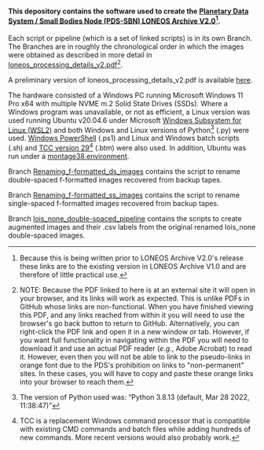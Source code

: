 #### This depository contains the software used to create the [Planetary Data System / Small Bodies Node (PDS-SBN) LONEOS Archive V2.0](https://sbn.psi.edu/pds/resource/doi/loneos_1.0.html)[^1].

Each script or pipeline (which is a set of linked scripts) is in its own Branch. The Branches are in roughly the chronological order in which the images were obtained as described in more detail in [loneos_processing_details_v2.pdf](https://sbnarchive.psi.edu/pds4/surveys/gbo.ast.loneos.survey/document/loneos_processing_details.pdf)[^2]. 

A preliminary version of loneos_processing_details_v2.pdf is available [here](loneos_processing_details_v2.pdf).

The hardware consisted of a Windows PC running Microsoft Windows 11 Pro x64 with multiple NVME m.2 Solid State Drives (SSDs). Where a Windows program was unavailable, or not as efficient, a Linux version was used running Ubuntu v20.04.6 under Microsoft [Windows Subsystem for Linux (WSL2)]( https://ubuntu.com/desktop/wsl) and both Windows and Linux versions of Python[^3] (.py) were used. [Windows PowerShell]( https://learn.microsoft.com/en-us/powershell/scripting/install/installing-powershell-on-windows?view=powershell-7.5) (.ps1) and Linux and Windows batch scripts (.sh) and [TCC version 29](https://jpsoft.com/downloads/v29/tcmd.exe)[^4] (.btm) were also used. In addition, Ubuntu was run under a [montage38 environment](http://montage.ipac.caltech.edu).

Branch [Renaming_f-formatted_ds_images](https://github.com/EdTedesco/PDS-SBN_LONEOS_image_processing_software/tree/Renaming_f-formatted_ds_images) contains the script to rename double-spaced f-formatted images recovered from backup tapes.

Branch [Renaming_f-formatted_ss_images](https://github.com/EdTedesco/PDS-SBN_LONEOS_image_processing_software/tree/Renaming_f-formatted_ss_images) contains the script to rename single-spaced f-formatted images recovered from backup tapes.

Branch [lois_none_double-spaced_pipeline](https://github.com/EdTedesco/PDS-SBN_LONEOS_image_processing_software/tree/Renaming_f-formatted_ds_images) contains the scripts to create augmented images and their .csv labels from the original renamed lois_none double-spaced images.
[^1]: Because this is being written prior to LONEOS Archive V2.0's release these links are to the existing version in LONEOS Archive V1.0 and are therefore of little practical use. 
[^2]: NOTE: Because the PDF linked to here is at an external site it will open in your browser, and its links will work as expected. This is unlike PDFs in GitHub whose links are non-functional. When you have finished viewing this PDF, and any links reached from within it you will need to use the browser's go back button to return to GitHub. Alternatively, you can right-click the PDF link and open it in a new window or tab. However, if you want full functionality in navigating within the PDF you will need to download it and use an actual PDF reader (*e.g.*, Adobe Acrobat) to read it. However, even then you will not be able to link to the pseudo-links in orange font due to the PDS's prohibition on links to "non-permanent" sites. In these cases, you will have to copy and paste these orange links into your browser to reach them.
[^3]: The version of Python used was: “Python 3.8.13 (default, Mar 28 2022, 11:38:47)”
[^4]: TCC is a replacement Windows command processor that is compatible with existing CMD commands and batch files while adding hundreds of new commands. More recent versions would also probably work.
